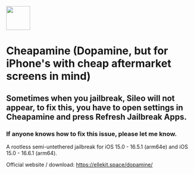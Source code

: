 <img src="https://github.com/user-attachments/assets/f6d5385a-0b50-4b5d-9098-d4b16d5e2bac" width="64" />

# Cheapamine (Dopamine, but for iPhone's with cheap aftermarket screens in mind)

## Sometimes when you jailbreak, Sileo will not appear, to fix this, you have to open settings in Cheapamine and press Refresh Jailbreak Apps.

### If anyone knows how to fix this issue, please let me know.

A rootless semi-untethered jailbreak for iOS 15.0 - 16.5.1 (arm64e) and iOS 15.0 - 16.6.1 (arm64).

Official website / download: https://ellekit.space/dopamine/
